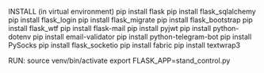 INSTALL (in virtual environment)
pip install flask
pip install flask_sqlalchemy
pip install flask_login
pip install flask_migrate
pip install flask_bootstrap
pip install flask_wtf
pip install flask-mail
pip install pyjwt
pip install python-dotenv
pip install email-validator
pip install python-telegram-bot
pip install PySocks
pip install flask_socketio
pip install fabric
pip install textwrap3


RUN:
source venv/bin/activate
export FLASK_APP=stand_control.py



